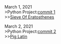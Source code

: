 March 1, 2021  
	>Python Project:[commit 1](https://github.com/NaYrA-IaR/PythonProjects/commit/b510a89c449efe0bf3e2e9708434b582f42caa86)  
		>>[Sieve Of Eratosthenes](https://github.com/NaYrA-IaR/PythonProjects/blob/main/Projects/SieveOfEratosthenes.py)

March 2, 2021  
	>Python Project:[commit 2](https://github.com/NaYrA-IaR/PythonProjects/commit/1ddc1386b4d76d197f3a10712b2d15e96425fe9f)  
		>>[Pig Latin](https://github.com/NaYrA-IaR/PythonProjects/blob/main/Projects/PigLatin.py)
